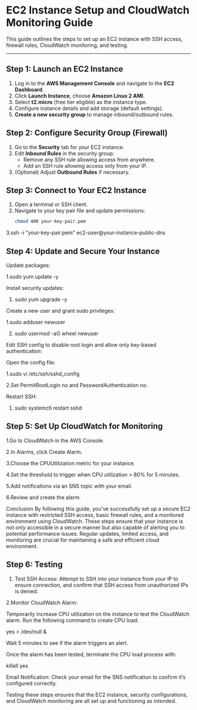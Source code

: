 # EC2 Instance Setup and CloudWatch Monitoring Guide

This guide outlines the steps to set up an EC2 instance with SSH access, firewall rules, CloudWatch monitoring, and testing.

---

## Step 1: Launch an EC2 Instance

1. Log in to the **AWS Management Console** and navigate to the **EC2 Dashboard**.
2. Click **Launch Instance**, choose **Amazon Linux 2 AMI**.
3. Select **t2.micro** (free tier eligible) as the instance type.
4. Configure instance details and add storage (default settings).
5. **Create a new security group** to manage inbound/outbound rules.

## Step 2: Configure Security Group (Firewall)

1. Go to the **Security** tab for your EC2 instance.
2. Edit **Inbound Rules** in the security group:
   - Remove any SSH rule allowing access from anywhere.
   - Add an SSH rule allowing access only from your IP.
3. (Optional) Adjust **Outbound Rules** if necessary.

## Step 3: Connect to Your EC2 Instance

1. Open a terminal or SSH client.
2. Navigate to your key pair file and update permissions:
   ```bash
   chmod 400 your-key-pair.pem
3.ssh -i "your-key-pair.pem" ec2-user@your-instance-public-dns




## Step 4: Update and Secure Your Instance

Update packages:

1.sudo yum update -y

Install security updates:

1. sudo yum upgrade -y

Create a new user and grant sudo privileges:

1.sudo adduser newuser

2. sudo usermod -aG wheel newuser

Edit SSH config to disable root login and allow only key-based authentication:

Open the config file:

1.sudo vi /etc/ssh/sshd_config

2.Set PermitRootLogin no and PasswordAuthentication no.

Restart SSH:

1. sudo systemctl restart sshd


## Step 5: Set Up CloudWatch for Monitoring

1.Go to CloudWatch in the AWS Console.

2.In Alarms, click Create Alarm.

3.Choose the CPUUtilization metric for your instance.

4.Set the threshold to trigger when CPU utilization > 80% for 5 minutes.

5.Add notifications via an SNS topic with your email.

6.Review and create the alarm.



Conclusion
By following this guide, you've successfully set up a secure EC2 instance with restricted SSH access, basic firewall rules, and a monitored environment using CloudWatch. 
These steps ensure that your instance is not only accessible in a secure manner but also capable of alerting you to potential performance issues. Regular updates, 
limited access, and monitoring are crucial for maintaining a safe and efficient cloud environment.

## Step 6: Testing
1. Test SSH Access: Attempt to SSH into your instance from your IP to ensure connection, and confirm that SSH access from unauthorized IPs is denied.
   
2.Monitor CloudWatch Alarm:

Temporarily increase CPU utilization on the instance to test the CloudWatch alarm. Run the following command to create CPU load:

yes > /dev/null &

Wait 5 minutes to see if the alarm triggers an alert.

Once the alarm has been tested, terminate the CPU load process with:

killall yes

Email Notification: Check your email for the SNS notification to confirm it’s configured correctly.

Testing these steps ensures that the EC2 instance, security configurations, and CloudWatch monitoring are all set up and functioning as intended.
